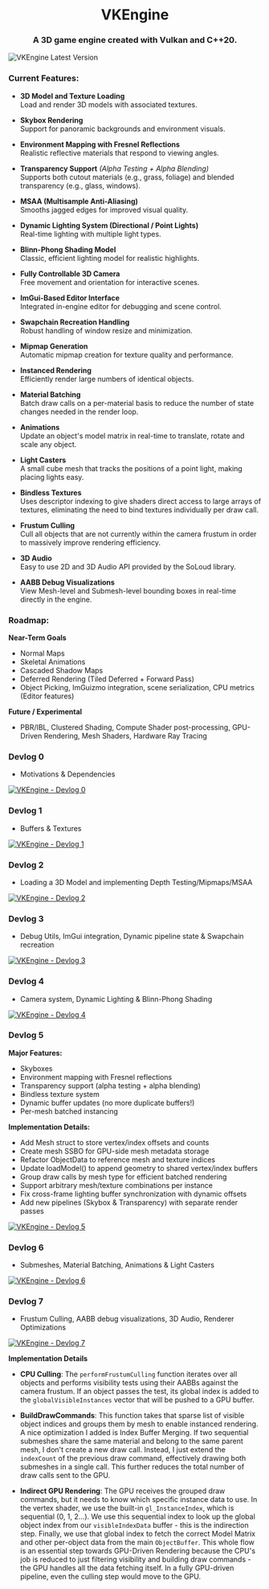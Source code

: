 <h1 align="center">VKEngine</h1>
<h3 align="center">A 3D game engine created with Vulkan and C++20.</h3>

![VKEngine Latest Version](https://i.ibb.co/VshfqQg/VKEngine-Episode6-Cover.jpg)

### Current Features:

- **3D Model and Texture Loading**  
  Load and render 3D models with associated textures.

- **Skybox Rendering**  
  Support for panoramic backgrounds and environment visuals.

- **Environment Mapping with Fresnel Reflections**  
  Realistic reflective materials that respond to viewing angles.

- **Transparency Support** *(Alpha Testing + Alpha Blending)*  
  Supports both cutout materials (e.g., grass, foliage) and blended transparency (e.g., glass, windows).

- **MSAA (Multisample Anti-Aliasing)**  
  Smooths jagged edges for improved visual quality.

- **Dynamic Lighting System (Directional / Point Lights)**  
  Real-time lighting with multiple light types.

- **Blinn-Phong Shading Model**  
  Classic, efficient lighting model for realistic highlights.

- **Fully Controllable 3D Camera**  
  Free movement and orientation for interactive scenes.

- **ImGui-Based Editor Interface**  
  Integrated in-engine editor for debugging and scene control.

- **Swapchain Recreation Handling**  
  Robust handling of window resize and minimization.

- **Mipmap Generation**  
  Automatic mipmap creation for texture quality and performance.

- **Instanced Rendering**  
  Efficiently render large numbers of identical objects.

- **Material Batching**  
  Batch draw calls on a per-material basis to reduce the number of state changes needed in the render loop.

- **Animations**  
  Update an object's model matrix in real-time to translate, rotate and scale any object. 

- **Light Casters**  
  A small cube mesh that tracks the positions of a point light, making placing lights easy.

- **Bindless Textures**  
  Uses descriptor indexing to give shaders direct access to large arrays of textures, eliminating the need to bind textures individually per draw call.

- **Frustum Culling**  
  Cull all objects that are not currently within the camera frustum in order to massively improve rendering efficiency. 

- **3D Audio**  
  Easy to use 2D and 3D Audio API provided by the SoLoud library.

- **AABB Debug Visualizations**  
  View Mesh-level and Submesh-level bounding boxes in real-time directly in the engine. 

### Roadmap:	

**Near-Term Goals**
- Normal Maps
- Skeletal Animations
- Cascaded Shadow Maps
- Deferred Rendering (Tiled Deferred + Forward Pass)
- Object Picking, ImGuizmo integration, scene serialization, CPU metrics (Editor features)

**Future / Experimental**
- PBR/IBL, Clustered Shading, Compute Shader post-processing, GPU-Driven Rendering, Mesh Shaders, Hardware Ray Tracing

### Devlog 0
- Motivations & Dependencies

[![VKEngine - Devlog 0](https://img.youtube.com/vi/qB6mkcmTGvY/0.jpg)](https://www.youtube.com/watch?v=qB6mkcmTGvY)

### Devlog 1
- Buffers & Textures

[![VKEngine - Devlog 1](https://img.youtube.com/vi/XylJVviVezg/0.jpg)](https://www.youtube.com/watch?v=XylJVviVezg)

### Devlog 2
- Loading a 3D Model and implementing Depth Testing/Mipmaps/MSAA

[![VKEngine - Devlog 2](https://img.youtube.com/vi/BNghrnk86vo/0.jpg)](https://www.youtube.com/watch?v=BNghrnk86vo)

### Devlog 3
- Debug Utils, ImGui integration, Dynamic pipeline state & Swapchain recreation

[![VKEngine - Devlog 3](https://img.youtube.com/vi/0DAru1Xl0Jc/0.jpg)](https://www.youtube.com/watch?v=0DAru1Xl0Jc)

### Devlog 4
- Camera system, Dynamic Lighting & Blinn-Phong Shading

[![VKEngine - Devlog 4](https://img.youtube.com/vi/oiAcDZiqOqE/0.jpg)](https://www.youtube.com/watch?v=oiAcDZiqOqE)

### Devlog 5

**Major Features:**
- Skyboxes
- Environment mapping with Fresnel reflections
- Transparency support (alpha testing + alpha blending)
- Bindless texture system
- Dynamic buffer updates (no more duplicate buffers!)
- Per-mesh batched instancing

**Implementation Details:**
- Add Mesh struct to store vertex/index offsets and counts
- Create mesh SSBO for GPU-side mesh metadata storage
- Refactor ObjectData to reference mesh and texture indices
- Update loadModel() to append geometry to shared vertex/index buffers
- Group draw calls by mesh type for efficient batched rendering
- Support arbitrary mesh/texture combinations per instance
- Fix cross-frame lighting buffer synchronization with dynamic offsets
- Add new pipelines (Skybox & Transparency) with separate render passes

[![VKEngine - Devlog 5](https://img.youtube.com/vi/82CNc7eAjmw/0.jpg)](https://www.youtube.com/watch?v=82CNc7eAjmw)

### Devlog 6
- Submeshes, Material Batching, Animations & Light Casters

[![VKEngine - Devlog 6](https://img.youtube.com/vi/sx5lNJ4Cczo/0.jpg)](https://www.youtube.com/watch?v=sx5lNJ4Cczo)

### Devlog 7
- Frustum Culling, AABB debug visualizations, 3D Audio, Renderer Optimizations

[![VKEngine - Devlog 7](https://img.youtube.com/vi/8aeu3GFEH0M/0.jpg)](https://www.youtube.com/watch?v=8aeu3GFEH0M)

**Implementation Details**

- **CPU Culling**: The `performFrustumCulling` function iterates over all objects and performs visibility tests using their AABBs against the camera frustum. If an object passes the test, its global index is added to the `globalVisibleInstances` vector that will be pushed to a GPU buffer.

- **BuildDrawCommands**: This function takes that sparse list of visible object indices and groups them by mesh to enable instanced rendering. A nice optimization I added is Index Buffer Merging. If two sequential submeshes share the same material and belong to the same parent mesh, I don't create a new draw call. Instead, I just extend the `indexCount` of the previous draw command, effectively drawing both submeshes in a single call. This further reduces the total number of draw calls sent to the GPU.

- **Indirect GPU Rendering**: The GPU receives the grouped draw commands, but it needs to know which specific instance data to use. In the vertex shader, we use the built-in `gl_InstanceIndex`, which is sequential (0, 1, 2...). We use this sequential index to look up the global object index from our `visibleIndexData` buffer - this is the indirection step. Finally, we use that global index to fetch the correct Model Matrix and other per-object data from the main `ObjectBuffer`. This whole flow is an essential step towards GPU-Driven Rendering because the CPU's job is reduced to just filtering visibility and building draw commands - the GPU handles all the data fetching itself. In a fully GPU-driven pipeline, even the culling step would move to the GPU.
